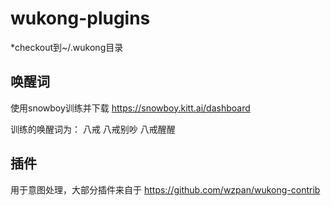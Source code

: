 # wukong-plugins
*checkout到~/.wukong目录


## 唤醒词
使用snowboy训练并下载
https://snowboy.kitt.ai/dashboard

训练的唤醒词为：
  八戒
  八戒别吵
  八戒醒醒



## 插件
用于意图处理，大部分插件来自于
https://github.com/wzpan/wukong-contrib

